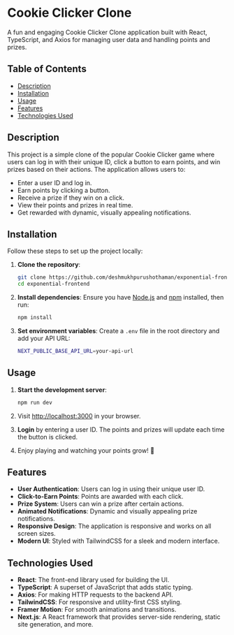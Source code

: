 # Cookie Clicker Clone

A fun and engaging Cookie Clicker Clone application built with React, TypeScript, and Axios for managing user data and handling points and prizes.

## Table of Contents

- [Description](#description)
- [Installation](#installation)
- [Usage](#usage)
- [Features](#features)
- [Technologies Used](#technologies-used)

## Description

This project is a simple clone of the popular Cookie Clicker game where users can log in with their unique ID, click a button to earn points, and win prizes based on their actions. The application allows users to:

- Enter a user ID and log in.
- Earn points by clicking a button.
- Receive a prize if they win on a click.
- View their points and prizes in real time.
- Get rewarded with dynamic, visually appealing notifications.

## Installation

Follow these steps to set up the project locally:

1. **Clone the repository**:

   ```bash
   git clone https://github.com/deshmukhpurushothaman/exponential-frontend.git
   cd exponential-frontend
   ```

2. **Install dependencies**:
   Ensure you have [Node.js](https://nodejs.org/) and [npm](https://www.npmjs.com/) installed, then run:

   ```bash
   npm install
   ```

3. **Set environment variables**:
   Create a `.env` file in the root directory and add your API URL:
   ```bash
   NEXT_PUBLIC_BASE_API_URL=your-api-url
   ```

## Usage

1. **Start the development server**:

   ```bash
   npm run dev
   ```

2. Visit [http://localhost:3000](http://localhost:3000) in your browser.

3. **Login** by entering a user ID. The points and prizes will update each time the button is clicked.

4. Enjoy playing and watching your points grow! 🎉

## Features

- **User Authentication**: Users can log in using their unique user ID.
- **Click-to-Earn Points**: Points are awarded with each click.
- **Prize System**: Users can win a prize after certain actions.
- **Animated Notifications**: Dynamic and visually appealing prize notifications.
- **Responsive Design**: The application is responsive and works on all screen sizes.
- **Modern UI**: Styled with TailwindCSS for a sleek and modern interface.

## Technologies Used

- **React**: The front-end library used for building the UI.
- **TypeScript**: A superset of JavaScript that adds static typing.
- **Axios**: For making HTTP requests to the backend API.
- **TailwindCSS**: For responsive and utility-first CSS styling.
- **Framer Motion**: For smooth animations and transitions.
- **Next.js**: A React framework that provides server-side rendering, static site generation, and more.
